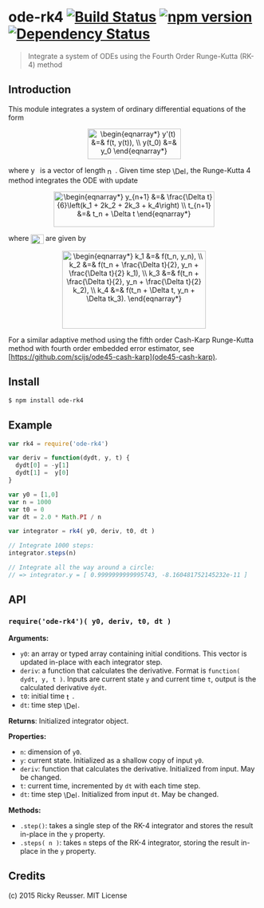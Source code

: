 # ode-rk4 [![Build Status](https://travis-ci.org/scijs/ode-rk4.svg)](https://travis-ci.org/scijs/ode-rk4) [![npm version](https://badge.fury.io/js/ode-rk4.svg)](http://badge.fury.io/js/ode-rk4) [![Dependency Status](https://david-dm.org/scijs/ode-rk4.svg)](https://david-dm.org/scijs/ode-rk4)

> Integrate a system of ODEs using the Fourth Order Runge-Kutta (RK-4) method


## Introduction

This module integrates a system of ordinary differential equations of the form

<p align="center"><img alt="&bsol;begin&lcub;eqnarray&midast;&rcub; y&apos;&lpar;t&rpar; &amp;&equals;&amp; f&lpar;t&comma; y&lpar;t&rpar;&rpar;&comma; &bsol;&bsol; y&lpar;t&lowbar;0&rpar; &amp;&equals;&amp; y&lowbar;0 &bsol;end&lcub;eqnarray&midast;&rcub;" valign="middle" src="docs/images/begineqnarray-yt-ft-yt-yt_0-y_0-endeqnarray-0298eae3db.png" width="187" height="61"></p>

where <img alt="y" valign="middle" src="docs/images/y-720f311276.png" width="14.5" height="20"> is a vector of length <img alt="n" valign="middle" src="docs/images/n-9baedbc330.png" width="16" height="16">. Given time step <img alt="&bsol;Delta t" valign="middle" src="docs/images/delta-t-a20a5fe4f2.png" width="28" height="16">, the Runge-Kutta 4 method integrates the ODE with update

<p align="center"><img alt="&bsol;begin&lcub;eqnarray&midast;&rcub; y&lowbar;&lcub;n&plus;1&rcub; &amp;&equals;&amp; &bsol;frac&lcub;&bsol;Delta t&rcub;&lcub;6&rcub;&bsol;left&lpar;k&lowbar;1 &plus; 2k&lowbar;2 &plus; 2k&lowbar;3 &plus; k&lowbar;4&bsol;right&rpar; &bsol;&bsol; t&lowbar;&lcub;n&plus;1&rcub; &amp;&equals;&amp; t&lowbar;n &plus; &bsol;Delta t &bsol;end&lcub;eqnarray&midast;&rcub;" valign="middle" src="docs/images/begineqnarray-y_n1-fracdelta-t6leftk_1-2k_2-2-41157480a7.png" width="321.5" height="71"></p>
where <img alt="k&lowbar;n" valign="middle" src="docs/images/k_n-d413726dee.png" width="25.5" height="19"> are given by
<p align="center"><img alt="&bsol;begin&lcub;eqnarray&midast;&rcub; k&lowbar;1 &amp;&equals;&amp; f&lpar;t&lowbar;n&comma; y&lowbar;n&rpar;&comma; &bsol;&bsol; k&lowbar;2 &amp;&equals;&amp; f&lpar;t&lowbar;n &plus; &bsol;frac&lcub;&bsol;Delta t&rcub;&lcub;2&rcub;&comma; y&lowbar;n &plus; &bsol;frac&lcub;&bsol;Delta t&rcub;&lcub;2&rcub; k&lowbar;1&rpar;&comma; &bsol;&bsol; k&lowbar;3 &amp;&equals;&amp; f&lpar;t&lowbar;n &plus; &bsol;frac&lcub;&bsol;Delta t&rcub;&lcub;2&rcub;&comma; y&lowbar;n &plus; &bsol;frac&lcub;&bsol;Delta t&rcub;&lcub;2&rcub; k&lowbar;2&rpar;&comma; &bsol;&bsol; k&lowbar;4 &amp;&equals;&amp; f&lpar;t&lowbar;n &plus; &bsol;Delta t&comma; y&lowbar;n &plus; &bsol;Delta tk&lowbar;3&rpar;&period;  &bsol;end&lcub;eqnarray&midast;&rcub;" valign="middle" src="docs/images/begineqnarray-k_1-ft_n-y_n-k_2-ft_n-fracdelta-35d808c6ef.png" width="288" height="156.5"></p>

For a similar adaptive method using the fifth order Cash-Karp Runge-Kutta method with fourth order embedded error estimator, see [https://github.com/scijs/ode45-cash-karp](ode45-cash-karp).

## Install

```bash
$ npm install ode-rk4
```

## Example

```javascript
var rk4 = require('ode-rk4')

var deriv = function(dydt, y, t) {
  dydt[0] = -y[1]
  dydt[1] =  y[0]
}

var y0 = [1,0]
var n = 1000
var t0 = 0
var dt = 2.0 * Math.PI / n

var integrator = rk4( y0, deriv, t0, dt )

// Integrate 1000 steps:
integrator.steps(n)

// Integrate all the way around a circle:
// => integrator.y = [ 0.9999999999995743, -8.160481752145232e-11 ]
```



## API

### `require('ode-rk4')( y0, deriv, t0, dt )`
**Arguments:**
- `y0`: an array or typed array containing initial conditions. This vector is updated in-place with each integrator step.
- `deriv`: a function that calculates the derivative. Format is `function( dydt, y, t )`. Inputs are current state `y` and current time `t`, output is the calculated derivative `dydt`.
- `t0`: initial time <img alt="t" valign="middle" src="docs/images/t-fc93da6f4d.png" width="11.5" height="16">.
- `dt`: time step <img alt="&bsol;Delta t" valign="middle" src="docs/images/delta-t-a20a5fe4f2.png" width="28" height="16">.

**Returns**:
Initialized integrator object.

**Properties:**
- `n`: dimension of `y0`.
- `y`: current state. Initialized as a shallow copy of input `y0`.
- `deriv`: function that calculates the derivative. Initialized from input. May be changed.
- `t`: current time, incremented by `dt` with each time step.
- `dt`: time step <img alt="&bsol;Delta t" valign="middle" src="docs/images/delta-t-a20a5fe4f2.png" width="28" height="16">. Initialized from input `dt`. May be changed.

**Methods:**
- `.step()`: takes a single step of the RK-4 integrator and stores the result in-place in the `y` property.
- `.steps( n )`: takes `n` steps of the RK-4 integrator, storing the result in-place in the `y` property.

## Credits

(c) 2015 Ricky Reusser. MIT License
